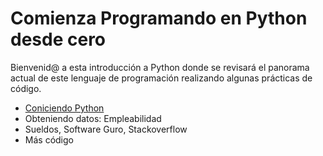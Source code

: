# Comienza Programando en Python desde cero
Bienvenid@ a esta introducción a Python donde se revisará el panorama actual de este lenguaje de programación realizando algunas prácticas de código.

- [Coniciendo Python](1_Conociendo-Python/README.md)
- Obteniendo datos: Empleabilidad
- Sueldos, Software Guro, Stackoverflow
- Más código

